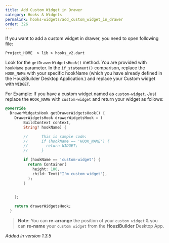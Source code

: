 ```yaml
---
title: Add Custom Widget in Drawer
category: Hooks & Widgets
permalink: hooks-widgets/add_custom_widget_in_drawer
order: 326
---
```


If you want to add a custom widget in drawer, you need to open following file:

`Project_HOME  > lib > hooks_v2.dart`

Look for the `getDrawerWidgetsHook()` method. You are provided with `hookName` parameter. In the `if_statement()` comparison, replace the `HOOK_NAME` with your specific hookName (which you have already defined in the HouziBuilder Desktop Application.) and replace your Custom widget with `WIDGET`. 

For Example: If you have a custom widget named as `custom-widget`. Just replace the `HOOK_NAME` with `custom-widget` and return your widget as follows:

```dart
@override
  DrawerWidgetsHook getDrawerWidgetsHook() {
    DrawerWidgetsHook drawerWidgetsHook = (
        BuildContext context,
        String? hookName) {

        //      This is sample code:
        //      if (hookName == 'HOOK_NAME') {
        //        return WIDGET;
        //      }

        if (hookName == 'custom-widget') {
          return Container(
            height: 100,
            child: Text("I'm custom widget"),
          );
        }

      
    };

    return drawerWidgetsHook;
  }
```

> **Note**: You can **re-arrange** the position of your `custom widget` & you can **re-name** your `custom widget` from the **HouziBuilder** Desktop App. 

*Added in version 1.3.5*

